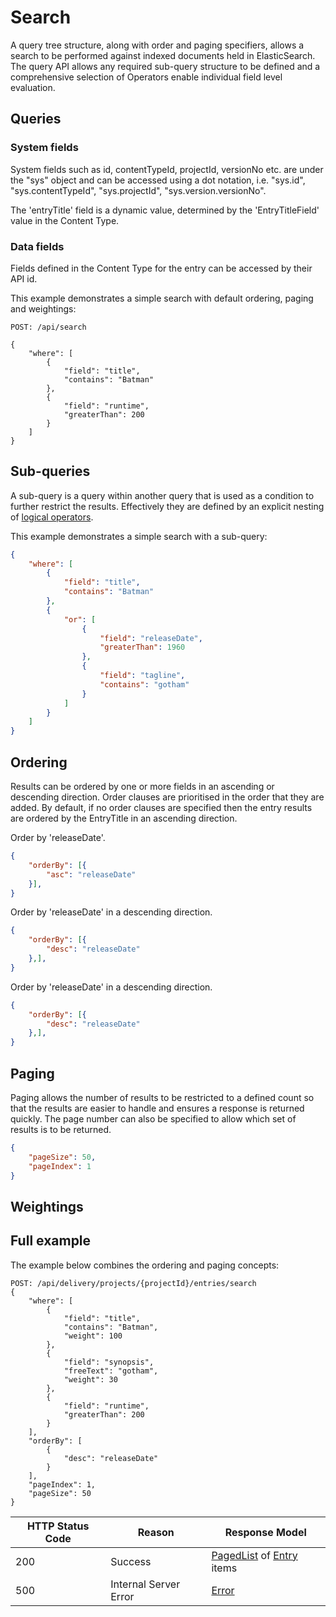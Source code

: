 # Search

A query tree structure, along with order and paging specifiers, allows a search to be performed against indexed documents held in ElasticSearch. The query API allows any required sub-query structure to be defined and a comprehensive selection of Operators enable individual field level evaluation.

## Queries

### System fields

System fields such as id, contentTypeId, projectId, versionNo etc. are under the "sys" object and can be accessed using a dot notation, i.e. "sys.id", "sys.contentTypeId", "sys.projectId", "sys.version.versionNo".

The 'entryTitle' field is a dynamic value, determined by the 'EntryTitleField' value in the Content Type.

### Data fields

Fields defined in the Content Type for the entry can be accessed by their API id.

This example demonstrates a simple search with default ordering, paging and weightings:

```http
POST: /api/search

{
    "where": [
        {
            "field": "title",
            "contains": "Batman"
        },
        {
            "field": "runtime",
            "greaterThan": 200
        }
    ]
}
```

## Sub-queries

A sub-query is a query within another query that is used as a condition to further restrict the results. Effectively they are defined by an explicit nesting of [logical operators](./query-operators.md#logical-operators).

This example demonstrates a simple search with a sub-query:

```json
{
    "where": [
        {
            "field": "title",
            "contains": "Batman"
        },
        {
            "or": [
                {
                    "field": "releaseDate",
                    "greaterThan": 1960
                },
                {
                    "field": "tagline",
                    "contains": "gotham"
                }
            ]
        }
    ]
}
```

## Ordering

Results can be ordered by one or more fields in an ascending or descending direction. Order clauses are prioritised in the order that they are added. By default, if no order clauses are specified then the entry results are ordered by the EntryTitle in an ascending direction.


Order by 'releaseDate'.

```json
{
    "orderBy": [{
        "asc": "releaseDate"
    }],
}
```

Order by 'releaseDate' in a descending direction.

```json
{
    "orderBy": [{
        "desc": "releaseDate"
    },],
}
```

Order by 'releaseDate' in a descending direction.

```json
{
    "orderBy": [{
        "desc": "releaseDate"
    },],
}
```

## Paging

Paging allows the number of results to be restricted to a defined count so that the results are easier to handle and ensures a response is returned quickly. The page number can also be specified to allow which set of results is to be returned.

```json
{
    "pageSize": 50,
    "pageIndex": 1
}
```

## Weightings



## Full example

The example below combines the ordering and paging concepts:

```http
POST: /api/delivery/projects/{projectId}/entries/search
{
    "where": [
        {
            "field": "title",
            "contains": "Batman",
            "weight": 100
        },
        {
            "field": "synopsis",
            "freeText": "gotham",
            "weight": 30
        },
        {
            "field": "runtime",
            "greaterThan": 200
        }
    ],
    "orderBy": [
        {
            "desc": "releaseDate"
        }
    ],
    "pageIndex": 1,
    "pageSize": 50
}
```

|HTTP Status Code|Reason|Response Model|
|-|-|-|
|200|Success|[PagedList](/model/paged-list.md) of [Entry](/model/entry.md) items|
|500|Internal Server Error|[Error](errors.md)|
